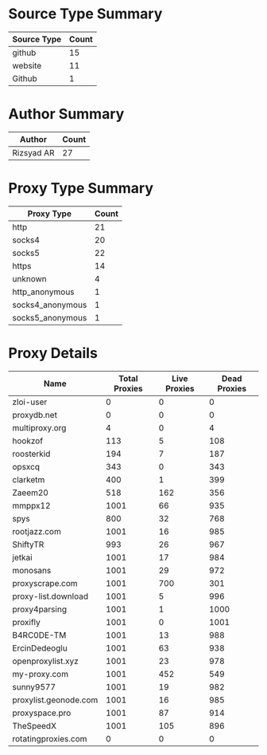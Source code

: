 # Source Type Summary

| Source Type | Count |
|-------------|-------|
| github | 15 |
| website | 11 |
| Github | 1 |


# Author Summary

| Author | Count |
|--------|-------|
| Rizsyad AR | 27 |


# Proxy Type Summary

| Proxy Type | Count |
|------------|-------|
| http | 21 |
| socks4 | 20 |
| socks5 | 22 |
| https | 14 |
| unknown | 4 |
| http_anonymous | 1 |
| socks4_anonymous | 1 |
| socks5_anonymous | 1 |


# Proxy Details

| Name | Total Proxies | Live Proxies | Dead Proxies |
|------|---------------|--------------|---------------|
| zloi-user | 0 | 0 | 0 |
| proxydb.net | 0 | 0 | 0 |
| multiproxy.org | 4 | 0 | 4 |
| hookzof | 113 | 5 | 108 |
| roosterkid | 194 | 7 | 187 |
| opsxcq | 343 | 0 | 343 |
| clarketm | 400 | 1 | 399 |
| Zaeem20 | 518 | 162 | 356 |
| mmppx12 | 1001 | 66 | 935 |
| spys | 800 | 32 | 768 |
| rootjazz.com | 1001 | 16 | 985 |
| ShiftyTR | 993 | 26 | 967 |
| jetkai | 1001 | 17 | 984 |
| monosans | 1001 | 29 | 972 |
| proxyscrape.com | 1001 | 700 | 301 |
| proxy-list.download | 1001 | 5 | 996 |
| proxy4parsing | 1001 | 1 | 1000 |
| proxifly | 1001 | 0 | 1001 |
| B4RC0DE-TM | 1001 | 13 | 988 |
| ErcinDedeoglu | 1001 | 63 | 938 |
| openproxylist.xyz | 1001 | 23 | 978 |
| my-proxy.com | 1001 | 452 | 549 |
| sunny9577 | 1001 | 19 | 982 |
| proxylist.geonode.com | 1001 | 16 | 985 |
| proxyspace.pro | 1001 | 87 | 914 |
| TheSpeedX | 1001 | 105 | 896 |
| rotatingproxies.com | 0 | 0 | 0 |
